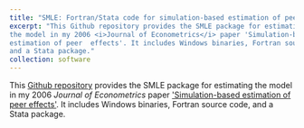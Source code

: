 ```yaml
---
title: "SMLE: Fortran/Stata code for simulation-based estimation of peer effects"
excerpt: "This Github repository provides the SMLE package for estimating
the model in my 2006 <i>Journal of Econometrics</i> paper 'Simulation-based
estimation of peer  effects'. It includes Windows binaries, Fortran source code,
and a Stata package."
collection: software
---
```

This [Github repository](https://github.com/bvkrauth/smle) provides the SMLE
package for estimating the model in my 2006 <i>Journal of Econometrics</i> paper
['Simulation-based estimation of peer 
effects'](https://bvkrauth.github.io/publication/smle). It includes Windows
binaries, Fortran source code, and a Stata package.
